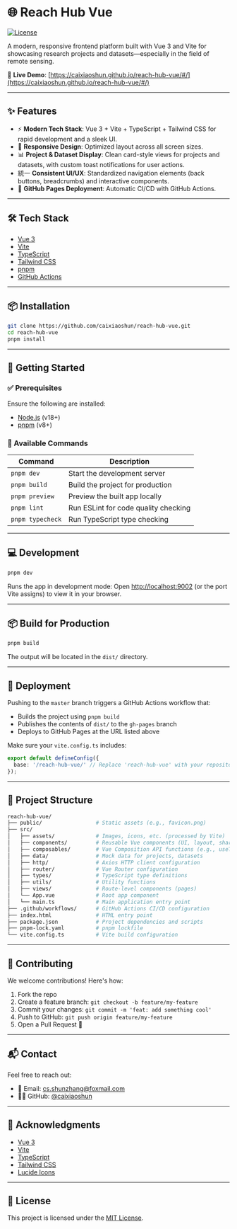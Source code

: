 # 🌐 Reach Hub Vue

[![License](https://img.shields.io/badge/license-MIT-blue.svg)](LICENSE)

A modern, responsive frontend platform built with Vue 3 and Vite for showcasing research projects and datasets—especially in the field of remote sensing.

🔗 **Live Demo**: [https://caixiaoshun.github.io/reach-hub-vue/#/](https://caixiaoshun.github.io/reach-hub-vue/#/)

---

## ✨ Features

* ⚡ **Modern Tech Stack**: Vue 3 + Vite + TypeScript + Tailwind CSS for rapid development and a sleek UI.
* 📱 **Responsive Design**: Optimized layout across all screen sizes.
* 📊 **Project & Dataset Display**: Clean card-style views for projects and datasets, with custom toast notifications for user actions.
* 統一 **Consistent UI/UX**: Standardized navigation elements (back buttons, breadcrumbs) and interactive components.
* 🚀 **GitHub Pages Deployment**: Automatic CI/CD with GitHub Actions.

---

## 🛠️ Tech Stack

* [Vue 3](https://vuejs.org/)
* [Vite](https://vitejs.dev/)
* [TypeScript](https://www.typescriptlang.org/)
* [Tailwind CSS](https://tailwindcss.com/)
* [pnpm](https://pnpm.io/)
* [GitHub Actions](https://github.com/features/actions)

---

## 📦 Installation

```bash
git clone https://github.com/caixiaoshun/reach-hub-vue.git
cd reach-hub-vue
pnpm install
```

---

## 🧪 Getting Started

### ✅ Prerequisites

Ensure the following are installed:

* [Node.js](https://nodejs.org/) (v18+)
* [pnpm](https://pnpm.io/) (v8+)

### 🧰 Available Commands

| Command        | Description                          |
| -------------- | ------------------------------------ |
| `pnpm dev`     | Start the development server         |
| `pnpm build`   | Build the project for production     |
| `pnpm preview` | Preview the built app locally        |
| `pnpm lint`    | Run ESLint for code quality checking |
| `pnpm typecheck` | Run TypeScript type checking       |
<!-- TODO: Add pnpm test when tests are implemented -->

---

## 💻 Development

```bash
pnpm dev
```

Runs the app in development mode:
Open [http://localhost:9002](http://localhost:9002) (or the port Vite assigns) to view it in your browser.

---

## 📦 Build for Production

```bash
pnpm build
```

The output will be located in the `dist/` directory.

---

## 🚀 Deployment

Pushing to the `master` branch triggers a GitHub Actions workflow that:

* Builds the project using `pnpm build`
* Publishes the contents of `dist/` to the `gh-pages` branch
* Deploys to GitHub Pages at the URL listed above

Make sure your `vite.config.ts` includes:

```ts
export default defineConfig({
  base: '/reach-hub-vue/' // Replace 'reach-hub-vue' with your repository name if different
});
```

---

## 📁 Project Structure

```bash
reach-hub-vue/
├── public/                 # Static assets (e.g., favicon.png)
├── src/
│   ├── assets/             # Images, icons, etc. (processed by Vite)
│   ├── components/         # Reusable Vue components (UI, layout, shared)
│   ├── composables/        # Vue Composition API functions (e.g., useToast)
│   ├── data/               # Mock data for projects, datasets
│   ├── http/               # Axios HTTP client configuration
│   ├── router/             # Vue Router configuration
│   ├── types/              # TypeScript type definitions
│   ├── utils/              # Utility functions
│   ├── views/              # Route-level components (pages)
│   └── App.vue             # Root app component
│   └── main.ts             # Main application entry point
├── .github/workflows/      # GitHub Actions CI/CD configuration
├── index.html              # HTML entry point
├── package.json            # Project dependencies and scripts
├── pnpm-lock.yaml          # pnpm lockfile
└── vite.config.ts          # Vite build configuration
```

---

## 🤝 Contributing

We welcome contributions! Here's how:

1. Fork the repo
2. Create a feature branch: `git checkout -b feature/my-feature`
3. Commit your changes: `git commit -m 'feat: add something cool'`
4. Push to GitHub: `git push origin feature/my-feature`
5. Open a Pull Request 🎉

---

## 📬 Contact

Feel free to reach out:

* 📧 Email: [cs.shunzhang@foxmail.com](mailto:cs.shunzhang@foxmail.com)
* 🧑‍💻 GitHub: [@caixiaoshun](https://github.com/caixiaoshun)

---

## 🙏 Acknowledgments

* [Vue 3](https://vuejs.org/)
* [Vite](https://vitejs.dev/)
* [TypeScript](https://www.typescriptlang.org/)
* [Tailwind CSS](https://tailwindcss.com/)
* [Lucide Icons](https://lucide.dev/)

---

## 📄 License

This project is licensed under the [MIT License](LICENSE).
